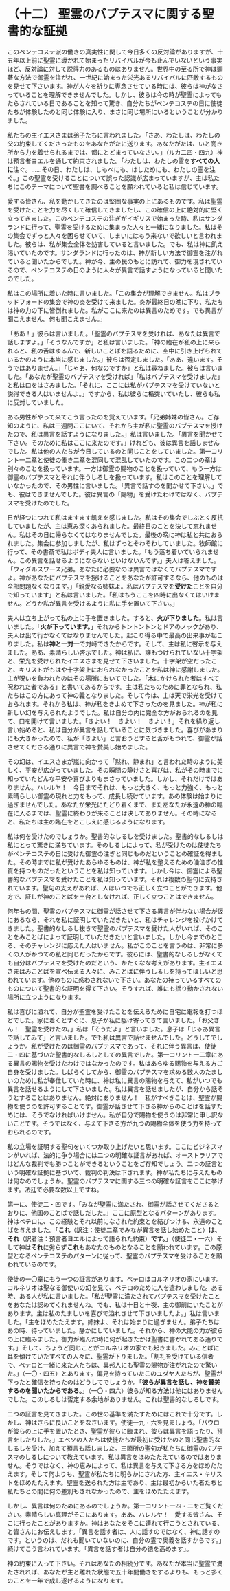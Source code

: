 # （十二） 聖霊のバプテスマに関する聖書的な証拠

このペンテコステ派の働きの真実性に関して今日多くの反対論がありますが、十五年以上前に聖霊に導かれて始まったリバイバルが今も止んでいないという事実ほど、反対論に対して説得力のあるものはありません。世界中の至る所で神は顕著な方法で御霊を注がれ、一世紀に始まった栄光あるリバイバルに匹敵するものを見せて下さいます。神が人々を祈りに専念させている時には、彼らは神がなさっていることを理解できませんでした。しかし、彼らは今の時が聖霊によってもたらされている日であることを知って驚き、自分たちがペンテコステの日に使徒たちが体験したのと同じ体験に入り、まさに同じ場所にいるということが分かりました。

私たちの主イエスさまは弟子たちに言われました。「さあ、わたしは、わたしの父の約束してくださったものをあなたがたに送ります。あなたがたは、いと高き所から力を着せられるまでは、都にとどまっていなさい。」（ルカ二四・四九）神は預言者ヨエルを通して約束されました。「わたしは、わたしの霊を**すべての人に**注ぐ。……その日、わたしは、しもべにも、はしためにも、わたしの霊を注ぐ。」この聖霊を受けることについて誤った認識が広まっていますが、主は私たちにこのテーマについて聖書を調べることを願われていると私は信じています。

愛する皆さん、私を動かしてきたのは堅固な事実の上にあるものです。私は聖霊を受けたことを力を尽くして確信してきましたし、この確信の上に絶対的に堅く立ってきました。このペンテコステの注ぎがイギリスで始まった時、私はサンダランドに行って、聖霊を受けるために集まった人々と一緒になりました。私はその集会でずっと人々を困らせていて、しまいにはもう来ないで欲しいと言われました。彼らは、私が集会全体を妨害していると言いました。でも、私は神に飢え渇いていたのです。サンダランドに行ったのは、神が新しい方法で御霊を注がれていると聞いたからでした。神が今、主の民のもとに訪れて、御力を現されているので、ペンテコステの日のように人々が異言で話すようになっていると聞いたのでした。

私はこの場所に着いた時に言いました。「この集会が理解できません。私はブラッドフォードの集会で神の炎を受けて来ました。炎が最終日の晩に下り、私たちは神の力の下に皆倒れました。私がここに来たのは異言のためです。でも異言が聞こえません。何も聞こえません。」

「ああ！」彼らは言いました。「聖霊のバプテスマを受ければ、あなたは異言で話しますよ。」「そうなんですか」と私は言いました。「神の臨在が私の上に来られると、私の舌はゆるんで、新しいことばを語るために、空中に引き上げられているかのように本当に感じました。」彼らは否定しました。「ああ、違います。そうではありません。」「じゃあ、何なのですか」と私は尋ねました。彼らは言いました。「あなたが聖霊のバプテスマを受ければ」「私はバプテスマを受けました」と私は口をはさみました。「それに、ここには私がバプテスマを受けていないと説得できる人はいませんよ。」ですから、私は彼らに楯突いていたし、彼らも私に反対していました。

ある男性がやって来てこう言ったのを覚えています。「兄弟姉妹の皆さん。ご存知のように、私は三週間ここにいて、それから主が私に聖霊のバプテスマを授けたので、私は異言を話すようになりました。」私は言いました。「異言を聞かせて下さい。そのために私はここに来たのです。」けれども、彼は異言を話しませんでした。私は他の人たちが今日しているのと同じことをしていました。第一コリント一二章と使徒の働き二章を混同して混乱していたのです。この二つの章は別々のことを扱っています。一方は御霊の賜物のことを扱っていて、もう一方は御霊のバプテスマとそれに伴うしるしを扱っています。私はこのことを理解していなかったので、その男性に言いました。「異言で話すのを聞かせて下さい。」でも、彼はできませんでした。彼は異言の「賜物」を受けたわけではなく、バプテスマを受けたのでした。

日が経つにつれて私はますます飢えを感じました。私はその集会でしぶとく反抗していましたが、主は恵み深くあられました。最終日のことを決して忘れません。私はその日に帰らなくてはなりませんでした。最後の晩に神は私と共におられました。集会に参加しましたが、私はずっとそわそわしていました。牧師館に行って、その書斎で私はボディ夫人に言いました。「もう落ち着いていられません。この異言を話せるようにならないといけないんです。」夫人は答えました。「ウィグルスワース兄弟。あなたに必要なのは異言ではなくてバプテスマですよ。神があなたにバプテスマを授けることをあなたが許可するなら、他のものは全部問題なくなります。」「親愛なる姉妹よ。私はバプテスマを**受けた**ことを自分で知っています」と私は言いました。「私はもうここを四時に出なくてはいけません。どうか私が異言を受けるように私に手を置いて下さい。」

夫人は立ち上がって私の上に手を置きました。すると、**火が下りました**。私は言いました。「**火が下っています。**」それからトントントンとドアのノックがあり、夫人は出て行かなくてはなりませんでした。起こり得る中で最高の出来事が起こりました。私は**神と一対一**で対峙できたからです。そして、主は私に啓示を与えました。ああ、素晴らしい啓示でした。神は私に、誰もつけられていない十字架と、栄光を受けられたイエスさまを見せて下さいました。十字架が空だったこと、キリストがもはや十字架上におられなかったことを私は神に感謝しました。主が呪いを負われたのはその場所においてでした。「木にかけられた者はすべて呪われた者である」と書いてあるからです。主は私たちのために罪となられ、私たちはこの方にあって神の義となりました。そして今は、主は天で栄光を受けておられます。それから私は、神が私をきよめて下さったのを見ました。神が私に新しい幻を与えられたようでした。私は自分の内に完全な方がおられるのを見て、口を開けて言いました。「きよい！　きよい！　きよい！」それを繰り返し言い始めると、私は自分が異言を話していることに気づきました。喜びがあまりにも大きかったので、私が「きよい」と言おうとすると舌がもつれて、御霊が話させてくださる通りに異言で神を賛美し始めました。

その幻は、イエスさまが嵐に向かって「黙れ、静まれ」と言われた時のように美しく、平安が広がっていました。その瞬間の静けさと喜びは、私がその時までに知っていたどんな平安や喜びよりもまさっていました。しかし、それだけではありません。ハレルヤ！　今日までそれは、もっと大きく、もっと力強く、もっと素晴らしい御霊の現れと力をもって、成長し続けています。あの体験は始まりに過ぎませんでした。あなたが栄光にたどり着くまで、またあなたが永遠の神の臨在に入るまでは、聖霊に終わりが来ることは決してありません。その時になると、私たちは主の臨在をとこしえに感じるようになります。

私は何を受けたのでしょうか。聖書的なしるしを受けました。聖書的なしるしは私にとって驚きに満ちています。そのしるしによって、私が受けたのは使徒たちがペンテコステの日に受けた御霊の注ぎと同じものだということの確証を得ました。その時までに私が受けたあらゆるものは、神が私を整えるための油注ぎの性質を持つものだったということを私は知っています。しかし今は、御霊による聖書的なバプテスマを受けたことを私は知っています。それは複数の聖句に支持されています。聖句の支えがあれば、人はいつでも正しく立つことができます。他方で、証しが神のことばを土台としなければ、正しく立つことはできません。

何年もの間、聖霊のバプテスマに御霊が話させて下さる異言が伴わない場合が仮にあるなら、それを私に証明していただきたいと、私はチャレンジを投げかけてきました。聖書的なしるし抜きで聖霊のバプテスマを受けた人がいれば、そのことをみことばによって証明していただきたいと言いました。しかし今までのところ、そのチャレンジに応えた人はいません。私がこのことを言うのは、非常に多くの人がかつての私と同じだったからです。彼らには、聖書的なしるしがなくても自分はバプテスマを受けたのだという、かたくなな考えがあります。主イエスさまはみことばを宣べ伝える人々に、みことばに伴うしるしを持ってほしいと思われています。他のものに惑わされないで下さい。あなたの持っているすべてのものについて聖書的な証明を得て下さい。そうすれば、誰にも揺り動かされない場所に立つようになります。

私は喜びに溢れて、自分が聖霊を受けたことを伝えるために自宅に電報を打つほどでした。家に着くとすぐに、息子が私に駆け寄ってきて言いました。「お父さん！　聖霊を受けたの。」私は「そうだよ」と言いました。息子は「じゃあ異言で話してみて」と言いました。でも私は異言で話せませんでした。どうしてでしょうか。私が受けたのは御霊のバプテスマであって、それに伴う異言は、使徒二・四に基づいた聖書的なしるしとしての異言でした。第一コリント一二章にある異言の賜物を受けたわけではなかったのです。私はあらゆる賜物を与える方ご自身を受けました。しばらくしてから、御霊のバプテスマを求める数人のたましいのために私が奉仕していた時に、神は私に異言の賜物を与えて、私がいつでも異言を話せるようにして下さいました。私は異言を話せましたが、自分から話そうとすることはありません。絶対にありません！　私がすべきことは、聖霊が賜物を使うのを許可することです。御霊が話させて下さる神からのことばを話すためには、そうでなければいけません。私が自分で賜物を使うのは非常に申し訳ないことです。そうではなく、与えて下さる方が九つの賜物全体を使う力を持っておられるのです。

私の立場を証明する聖句をいくつか取り上げたいと思います。ここにビジネスマンがいれば、法的に争う場合には二つの明確な証言があれば、オーストラリアではどんな裁判でも勝つことができるということをご存知でしょう。二つの証言という明確な証拠に基づいて、裁判の判決は下されます。神が私たちに与えたものは何なのでしょうか。聖霊のバプテスマに関する三つの明確な証言をここに挙げます。法廷で必要な数以上ですね。

第一に、使徒二・四です。「みなが聖霊に満たされ、御霊が話させてくださるとおりに、他国のことばで話しだした。」ここに原型となるパターンがあります。神はペテロに、この経験とそれ以前になされた約束とを結びつける、永遠のことばを与えました。「**これ**（訳注：使徒二章でみなが異言を話し始めたこと）**は、それ**（訳者注：預言者ヨエルによって語られた約束）**です。**」（使徒二・一六）そして神は**それ**に劣らず**これ**もあなたのものとなることを願われています。この原型となるペンテコステのパターンに従って、聖霊のバプテスマを受けることを願われているのです。

使徒の一〇章にもう一つの証言があります。ペテロはコルネリオの家にいます。コルネリオは聖なる御使いの幻を見て、ペテロのために人を遣わしました。ある時、ある人が私に言いました。「私が聖霊に満たされてバプテスマを受けたことをあなたは認めてくれませんね。でも、私は十日と十夜、主の御前にいたことがあります。主は私のたましいを喜びで溢れさせて下さいましたよ。」私は言いました。「主をほめたたえます。姉妹よ、それは始まりに過ぎません。弟子たちはあの時、待っていました。静かにしていました。それから、神の大能の力が彼らの上に臨みました。御力が臨んだ時に何が起きたかは聖書に書かれてある通りです。」そして、ちょうど同じことがコルネリオの家でも起きました。みことばに耳を傾けていたすべての人々に、聖霊が下りました。「割礼を受けている信者で、ペテロと一緒に来た人たちは、異邦人にも聖霊の賜物が注がれたので驚いた。」（一〇・四五）とあります。偏見を持っていたこのユダヤ人たちが、聖霊が下ったと確信を持ったのはどうしてでしょうか。「**彼らが異言を話し、神を賛美するのを聞いたからである。**」（一〇・四六）彼らが知る方法は他にはありませんでした。このしるしは否定する余地がありません。これは聖書的なしるしです。

二つの証言を見てきました。この世の基準を満たすためにはこれで十分です。しかし、神はさらに良いことをなさいます。使徒一九・六を見ましょう。「パウロが彼らの上に手を置いたとき、聖霊が彼らに臨まれ、彼らは異言を語ったり、預言をしたりした。」エペソの人たちは使徒たちが最初に受けたのと同じ聖書的なしるしを受け、加えて預言も話しました。三箇所の聖句が私たちに御霊のバプテスマのしるしについて教えています。私は異言をほめたたえているのではありません。そうではなく、神の恵みによって、私は異言を与えて下さる方をほめたたえます。そして何よりも、聖霊が私たちに明らかにされた方、主イエス・キリストをほめたたえます。聖霊を送られた方は主であり、主は最初からいた者たちと私たちとの間に何の差別もされなかったので、主をほめたたえます。

しかし、異言は何のためにあるのでしょうか。第一コリント一四・二をご覧ください。素晴らしい真理がそこにあります。ああ、ハレルヤ！　愛する皆さん、そこに行ったことがありますか。神はあなたをそこに連れて行こうとされている、と皆さんにお伝えします。「異言を話す者は、人に話すのではなく、神に話すのです。というのは、だれも聞いていないのに、自分の霊で奥義を話すからです。」続けてこう言われています。「異言を話す者は自分の徳を高めます」。

神の約束に入って下さい。それはあなたの相続分です。あなたが本当に聖霊で満たされれば、あなたが主と離れた状態で五十年間働きをするよりも、もっと多くのことを一年で成し遂げるようになります。

